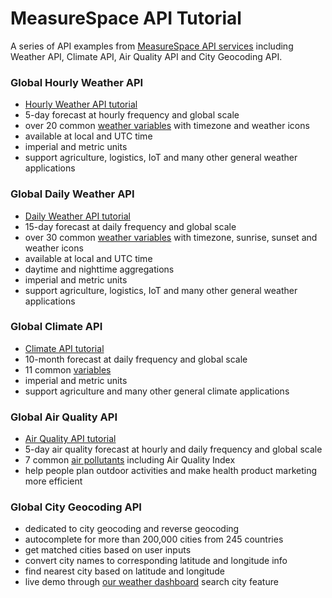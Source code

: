 # MeasureSpace API Tutorial

A series of API examples from [MeasureSpace API services](https://weather.measurespace.io/pricing) including Weather API, Climate API, Air Quality API and City Geocoding API.

### Global Hourly Weather API

- [Hourly Weather API tutorial](src/hourly_weather_api.ipynb)
- 5-day forecast at hourly frequency and global scale
- over 20 common [weather variables](https://weather.measurespace.io/documentation#global-hourly-weather-forecast-variables) with timezone and weather icons
- available at local and UTC time
- imperial and metric units
- support agriculture, logistics, IoT and many other general weather applications

### Global Daily Weather API

- [Daily Weather API tutorial](src/daily_weather_api.ipynb)
- 15-day forecast at daily frequency and global scale
- over 30 common [weather variables](https://weather.measurespace.io/documentation#global-daily-weather-forecast-variables) with timezone, sunrise, sunset and weather icons
- available at local and UTC time
- daytime and nighttime aggregations
- imperial and metric units
- support agriculture, logistics, IoT and many other general weather applications

### Global Climate API

- [Climate API tutorial](src/climate_api.ipynb)
- 10-month forecast at daily frequency and global scale
- 11 common [variables](https://weather.measurespace.io/documentation#global-climate-forecast-variables)
- imperial and metric units
- support agriculture and many other general climate applications

### Global Air Quality API

- [Air Quality API tutorial](src/air_quality_api.ipynb)
- 5-day air quality forecast at hourly and daily frequency and global scale
- 7 common [air pollutants](https://weather.measurespace.io/documentation#global-hourly-air-quality-forecast-variables) including Air Quality Index
- help people plan outdoor activities and make health product marketing more efficient

### Global City Geocoding API

- dedicated to city geocoding and reverse geocoding
- autocomplete for more than 200,000 cities from 245 countries
- get matched cities based on user inputs
- convert city names to corresponding latitude and longitude info
- find nearest city based on latitude and longitude
- live demo through [our weather dashboard](https://weather.measurespace.io/dashboard/public) search city feature
